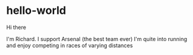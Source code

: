 # hello-world

Hi there

I'm Richard. I support Arsenal (the best team ever)
I'm quite into running and enjoy competing in races of varying distances
